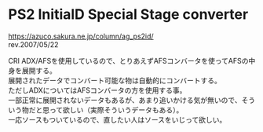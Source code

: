 # PS2 InitialD Special Stage converter
https://azuco.sakura.ne.jp/column/ag_ps2id/  
rev.2007/05/22  
  
CRI ADX/AFSを使用しているので、とりあえずAFSコンバータを使ってAFSの中身を展開する。  
展開されたデータでコンバート可能な物は自動的にコンバートする。  
ただしADXについてはAFSコンバータの方を使用する事。  
一部正常に展開されないデータもあるが、あまり追いかける気が無いので、そういう物だと思って欲しい（実際そういうデータもある）。  
一応ソースもついているので、直したい人はソースをいじって欲しい。  
